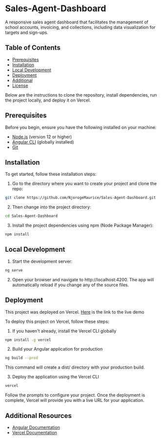 # Sales-Agent-Dashboard
A responsive sales agent dashboard that facilitates the management of school accounts, invoicing, and collections, including data visualization for targets and sign-ups.

## Table of Contents

- [Prerequisites](#prerequisites)
- [Installation](#installation)
- [Local Development](#local-development)
- [Deployment](#deployment)
- [Additional](#additional)
- [License](#license)

Below are the instructions to clone the repository, install dependencies, run the project locally, and deploy it on Vercel.

## Prerequisites

Before you begin, ensure you have the following installed on your machine:

- [Node.js](https://nodejs.org/en/) (version 12 or higher)
- [Angular CLI](https://angular.io/cli) (globally installed)
- [Git](https://git-scm.com/)

## Installation

To get started, follow these installation steps:

1. Go to the directory where you want to create your project and clone the repo:
    
```bash
git clone https://github.com/NjorogeMaurice/Sales-Agent-Dashboard.git
```

2. Then change into the project directory:

```bash
cd Sales-Agent-Dashboard
```

3. Install the project dependencies using npm (Node Package Manager):
   
```bash
npm install
```

## Local Development

1. Start the development server:

```bash
ng serve
```

2. Open your browser and navigate to http://localhost:4200. The app will automatically reload if you change any of the source files.

## Deployment

This project was deployed on Vercel. [Here](https://sales-dashboard-nine.vercel.app/) is the link to the live demo

To deploy this project on Vercel, follow these steps:

1. If you haven't already, install the Vercel CLI globally

```bash
npm install -g vercel
```

2. Build your Angular application for production

```bash
ng build --prod
```

This command will create a dist/ directory with your production build.

3. Deploy the application using the Vercel CLI

```bash
vercel
```

Follow the prompts to configure your project. Once the deployment is complete, Vercel will provide you with a live URL for your application.

## Additional Resources

- [Angular Documentation](https://angular.io/docs)
- [Vercel Documentation](https://vercel.com/docs)

